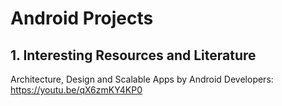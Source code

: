 # Android Projects

## 1. Interesting Resources and Literature

Architecture, Design and Scalable Apps by Android Developers: https://youtu.be/qX6zmKY4KP0